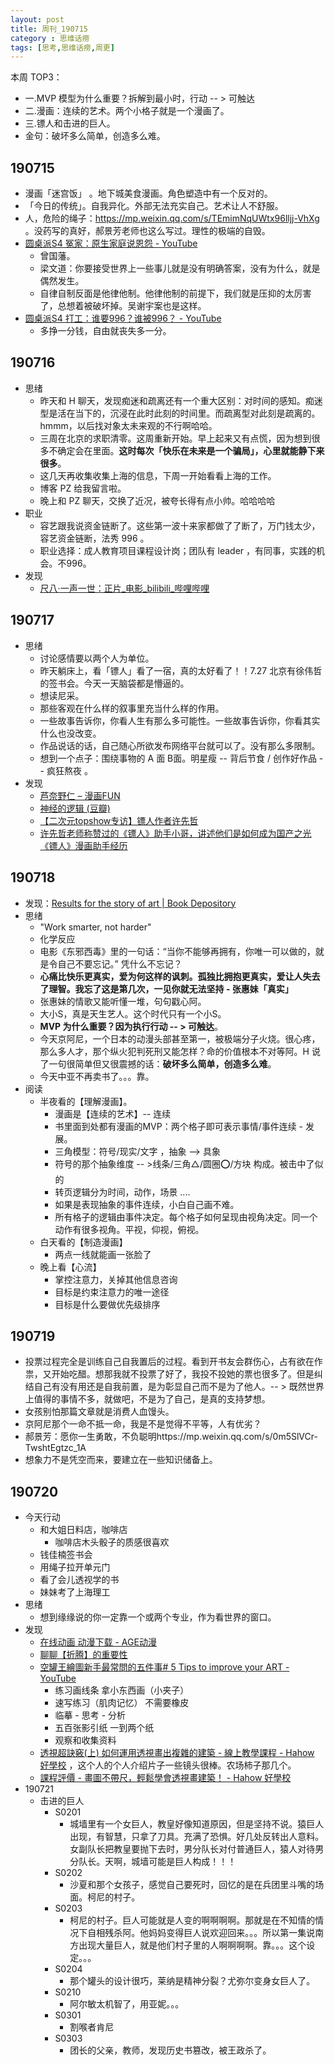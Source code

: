 ```yaml
---
layout: post
title: 周刊_190715
category : 思维话痨
tags: [思考,思维话痨,周更]
---
```


本周 TOP3：
- 一.MVP 模型为什么重要？拆解到最小时，行动 -- > 可触达
- 二.漫画：连续的艺术。两个小格子就是一个漫画了。
- 三.镖人和击进的巨人。
- 金句：破坏多么简单，创造多么难。

## 190715
  - 漫画「迷宫饭」 。地下城美食漫画。角色塑造中有一个反对的。
  - 「今日的传统」。自我异化。外部无法充实自己。艺术让人不舒服。
  - 人，危险的绳子：https://mp.weixin.qq.com/s/TEmimNqUWtx96lljj-VhXg 。没药写的真好，郝景芳老师也这么写过。理性的极端的自毁。
  - [圆桌派S4 冤家：原生家庭说恩怨 - YouTube](https://www.youtube.com/watch?v=64vYN2aMewM)
    - 曾国藩。
    - 梁文道：你要接受世界上一些事儿就是没有明确答案，没有为什么，就是偶然发生。
    - 自律自制反面是他律他制。他律他制的前提下，我们就是压抑的太厉害了，总想着被破坏掉。吴谢宇案也是这样。
  - [圆桌派S4 打工：谁要996？谁被996？ - YouTube](https://www.youtube.com/watch?v=sMyHMOrNgB4)
    - 多挣一分钱，自由就丧失多一分。
    
## 190716
  - 思绪
    - 昨天和 H 聊天，发现痴迷和疏离还有一个重大区别：对时间的感知。痴迷型是活在当下的，沉浸在此时此刻的时间里。而疏离型对此刻是疏离的。hmmm，以后找对象太未来观的不行啊哈哈。
    - 三周在北京的求职清零。这周重新开始。早上起来又有点慌，因为想到很多不确定会在里面。**这时每次「快乐在未来是一个骗局」，心里就能静下来很多**。
    - 这几天再收集收集上海的信息，下周一开始看看上海的工作。
    - 博客 PZ 给我留言啦。
    - 晚上和 PZ 聊天，交换了近况，被夸长得有点小帅。哈哈哈哈
  - 职业
    - 容艺跟我说资金链断了。这些第一波十来家都做了了断了，万门钱太少，容艺资金链断，法秀 996 。
    - 职业选择：成人教育项目课程设计岗；团队有 leader ，有同事，实践的机会。不996。
  - 发现
    - [尺八·一声一世：正片_电影_bilibili_哔哩哔哩](https://www.bilibili.com/bangumi/play/ep278014?from=search&seid=4711400732175426109)
    
## 190717
- 思绪
    - 讨论感情要以两个人为单位。
    - 昨天躺床上，看「镖人」看了一宿，真的太好看了！！7.27 北京有徐伟哲的签书会。今天一天脑袋都是懵逼的。
    - 想读尼采。
    - 那些客观在什么样的叙事里充当什么样的作用。
    - 一些故事告诉你，你看人生有那么多可能性。一些故事告诉你，你看其实什么也没改变。
    - 作品说话的话，自己随心所欲发布网络平台就可以了。没有那么多限制。
    - 想到一个点子：围绕事物的 A 面 B面。明星瘦 -- 背后节食 / 创作好作品 -- 疯狂熬夜 。
- 发现
    - [芦奈野仁 – 漫画FUN](http://www.manhuafun.com/tag/%E8%8A%A6%E5%A5%88%E9%87%8E%E4%BB%81/)
    - [神经的逻辑 (豆瓣)](https://book.douban.com/subject/30232245/)
    - [【二次元topshow专访】镖人作者许先哲](https://www.bilibili.com/video/av24877493?from=search&seid=17038878553705281902)
    - [许先哲老师称赞过的《镖人》助手小哥，讲述他们是如何成为国产之光《镖人》漫画助手经历](https://www.bilibili.com/video/av44281883?from=search&seid=4433080439217843607)
    
## 190718
  - 发现：[Results for the story of art | Book Depository](https://www.bookdepository.com/search?searchTerm=the%20story%20of%20art&search=Find+book)
  - 思绪
    - "Work smarter, not harder"
    - 化学反应
    - 电影《东邪西毒》里的一句话：“当你不能够再拥有，你唯一可以做的，就是令自己不要忘记。” 凭什么不忘记？
    - **心痛比快乐更真实，爱为何这样的讽刺。孤独比拥抱更真实，爱让人失去了理智。我忘了这是第几次，一见你就无法坚持 - 张惠妹「真实」** 
    - 张惠妹的情歌又能听懂一堆，句句戳心阿。
    - 大小S，真是天生艺人。这个时代只有一个小S。
    - **MVP 为什么重要？因为执行行动 -- > 可触达**。
    - 今天京阿尼，一个日本的动漫头部甚至第一，被极端分子火烧。很心疼，那么多人才，那个纵火犯判死刑又能怎样？命的价值根本不对等阿。H 说了一句很简单但又很震撼的话：**破坏多么简单，创造多么难**。
    - 今天中亚不再卖书了。。。靠。
  - 阅读
    - 半夜看的【理解漫画】。 
      - 漫画是【连续的艺术】-- 连续
      - 书里面到处都有漫画的MVP：两个格子即可表示事情/事件连续 - 发展。
      - 三角模型：符号/现实/文字 ，抽象 --> 具象
      - 符号的那个抽象维度 -- >线条/三角△/圆圈⭕️/方块 构成。被击中了似的
      - 转页逻辑分为时间，动作，场景 ....
      - 如果是表现抽象的事件连续，小白自己画不难。
      - 所有格子的逻辑由事件决定。每个格子如何呈现由视角决定。同一个动作有很多视角。平视，仰视，俯视。
    - 白天看的【制造漫画】 
      - 两点一线就能画一张脸了
    - 晚上看【心流】
      - 掌控注意力，关掉其他信息咨询
      - 目标是约束注意力的唯一途径
      - 目标是什么要做优先级排序
      
## 190719
  - 投票过程完全是训练自己自我置后的过程。看到开书友会群伤心，占有欲在作祟，又开始吃醋。想那我就不投票了好了，我投不投她的票也很多了。但是纠结自己有没有用还是自我前置，是为彰显自己而不是为了他人。-- > 既然世界上值得的事情不多，就做吧，不是为了自己，是真的支持梦想。
  - 女孩别怕那篇文章就是消费人血馒头。
  - 京阿尼那个一命不抵一命，我是不是觉得不平等，人有优劣？
  - 郝景芳：愿你一生勇敢，不负聪明https://mp.weixin.qq.com/s/0m5SlVCr-TwshtEgtzc_1A
  - 想象力不是凭空而来，要建立在一些知识储备上。
  
##  190720
  - 今天行动
    - 和大姐日料店，咖啡店
      - 咖啡店木头骰子的质感很喜欢
    - 钱佳楠签书会
    - 用绳子拉开单元门 
    - 看了会儿透视学的书
    - 妹妹考了上海理工
  - 思绪
    - 想到缘缘说的你一定靠一个或两个专业，作为看世界的窗口。
  - 发现
    - [在线动画 动漫下载 - AGE动漫](https://donghua.agefans.com/)
    - [聊聊【折腾】的重要性](https://program-think.blogspot.com/2017/04/The-Importance-of-Zheteng.html)
    - [空罐王繪圖新手最常問的五件事# 5 Tips to improve your ART - YouTube](https://www.youtube.com/watch?v=0cLIJGvPY_U)
      - 练习画线条 拿小东西画（小夹子）
      - 速写练习（肌肉记忆） 不需要橡皮
      - 临摹 - 思考 - 分析
      - 五百张影引纸 一到两个纸
      - 观察和收集资料
    - [透視超訣竅(上) 如何運用透視畫出複雜的建築 - 線上教學課程 - Hahow 好學校](https://hahow.in/courses/55e3dccbfa223d100058f3cb/main) ，这个人的个人介绍片子一些镜头很棒。农场柿子那几个。
    - [課程評價 - 畫圖不帶尺，輕鬆學會透視畫建築！ - Hahow 好學校](https://hahow.in/courses/58aedfd95c4e6507007c4599/feedbacks)
- 190721
  - 击进的巨人 
    - S0201
      - 城墙里有一个女巨人，教皇好像知道原因，但是坚持不说。猿巨人出现，有智慧，只拿了刀具。充满了恐惧。好几处反转出人意料。女副队长把教皇要抛下去时，男分队长对付普通巨人，猿人对待男分队长。天啊，城墙可能是巨人构成！！！
    - S0202
      - 沙夏和那个女孩子，感觉自己要死时，回忆的是在兵团里斗嘴的场面。柯尼的村子。
    - S0203
      - 柯尼的村子。巨人可能就是人变的啊啊啊啊。那就是在不知情的情况下自相残杀阿。他妈妈变得巨人说欢迎回来。。。所以第一集说南方出现大量巨人，就是他们村子里的人啊啊啊啊。靠。。。这个设定。。。
    - S0204
      - 那个罐头的设计很巧，莱纳是精神分裂？尤弥尔变身女巨人了。
    - S0210
      - 阿尔敏太机智了，用亚妮。。。
    - S0301
      - 割喉者肯尼
    - S0303
      -  团长的父亲，教师，发现历史书篡改，被王政杀了。
